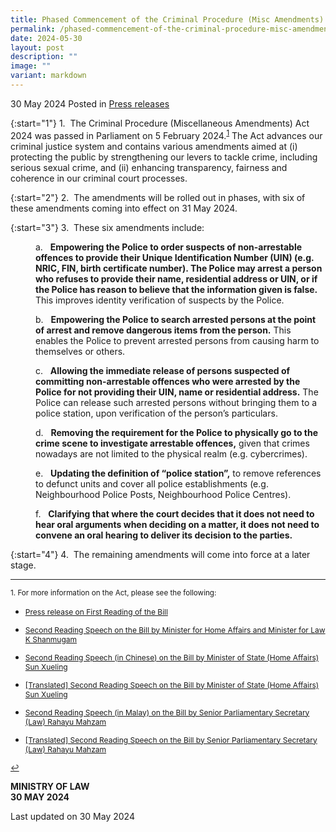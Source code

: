 ```yaml
---
title: Phased Commencement of the Criminal Procedure (Misc Amendments) Act 2024
permalink: /phased-commencement-of-the-criminal-procedure-misc-amendments-act-2024/
date: 2024-05-30
layout: post
description: ""
image: ""
variant: markdown
---
```

30 May 2024 Posted in [Press releases](/news/press-releases)

{:start="1"}
1.&nbsp; The Criminal Procedure (Miscellaneous Amendments) Act 2024 was passed in Parliament on 5 February 2024.<sup><a href="#fn1" id="ref1">1</a></sup> The Act advances our criminal justice system and contains various amendments aimed at (i) protecting the public by strengthening our levers to tackle crime, including serious sexual crime, and (ii) enhancing transparency, fairness and coherence in our criminal court processes.

{:start="2"}
2.&nbsp; The amendments will be rolled out in phases, with six of these amendments coming into effect on 31 May 2024.

{:start="3"}
3.&nbsp; These six amendments include:

<p style="margin-left: 40px">
a. &nbsp; <b>Empowering the Police to order suspects of non-arrestable offences to provide their Unique Identification Number (UIN) (e.g. NRIC, FIN, birth certificate number). The Police may arrest a person who refuses to provide their name, residential address or UIN, or if the Police has reason to believe that the information given is false.</b> This improves identity verification of suspects by the Police.</p>

<p style="margin-left: 40px">
b. &nbsp; <b>Empowering the Police to search arrested persons at the point of arrest and remove dangerous items from the person.</b> This enables the Police to prevent arrested persons from causing harm to themselves or others.</p>

<p style="margin-left: 40px">
c. &nbsp; <b>Allowing the immediate release of persons suspected of committing non-arrestable offences who were arrested by the Police for not providing their UIN, name or residential address.</b> The Police can release such arrested persons without bringing them to a police station, upon verification of the person’s particulars.</p>

<p style="margin-left: 40px">
d. &nbsp; <b>Removing the requirement for the Police to physically go to the crime scene to investigate arrestable offences,</b> given that crimes nowadays are not limited to the physical realm (e.g. cybercrimes).</p>

<p style="margin-left: 40px">
e. &nbsp; <b>Updating the definition of “police station”,</b> to remove references to defunct units and cover all police establishments (e.g. Neighbourhood Police Posts, Neighbourhood Police Centres).</p>

<p style="margin-left: 40px">
f. &nbsp; <b>Clarifying that where the court decides that it does not need to hear oral arguments when deciding on a matter, it does not need to convene an oral hearing to deliver its decision to the parties.</b></p>

{:start="4"}
4.&nbsp; The remaining amendments will come into force at a later stage.

* * *

<p><sup id="fn1">1. For more information on the Act, please see the following: 
</sup></p><ul><li><p style="font-size: 12px"><a href="https://www.mlaw.gov.sg/news/press-releases/criminal-procedure-miscellaneous-amendments-bill-2024/">Press release on First Reading of the Bill</a></p></li>
<li><p style="font-size: 12px"><a href="https://www.mlaw.gov.sg/news/parliamentary-speeches/2024-02-05-2r-speech-criminal-procedure-miscellaneous-amendments-bill-2024/">Second Reading Speech on the Bill by Minister for Home Affairs and Minister for Law K Shanmugam</a></p></li>
<li><p style="font-size: 12px"><a href="https://www.mha.gov.sg/mediaroom/parliamentary/second-reading-in-chinese-of-the-criminal-procedure-miscellaneous-amendments">Second Reading Speech (in Chinese) on the Bill by Minister of State (Home Affairs) Sun Xueling</a></p></li>
<li><p style="font-size: 12px"><a href="https://www.mha.gov.sg/mediaroom/parliamentary/second-reading-of-the-criminal-procedure-miscellaneous-amendments/">[Translated] Second Reading Speech on the Bill by Minister of State (Home Affairs) Sun Xueling</a></p></li>
<li><p style="font-size: 12px"><a href="https://www.mha.gov.sg/mediaroom/parliamentary/second-reading-speech-in-malay-on-the-criminal-procedure-miscellaneous-amendments-bill-2024">Second Reading Speech (in Malay) on the Bill by Senior Parliamentary Secretary (Law) Rahayu Mahzam</a></p></li>
<li><p style="font-size: 12px"><a href="https://www.mha.gov.sg/mediaroom/parliamentary/second-reading-speech-on-the-criminal-procedure-miscellaneous-amendments-bill-2024">[Translated] Second Reading Speech on the Bill by Senior Parliamentary Secretary (Law) Rahayu Mahzam</a></p>	</li></ul>
<p style="font-size: 12px"><a href="#ref1" title="Jump back to footnote 1 in the text.">↩</a>

**MINISTRY OF LAW**
<br>**30 MAY 2024**

</p><p class="right-side-updated">Last updated on 30 May 2024</p>